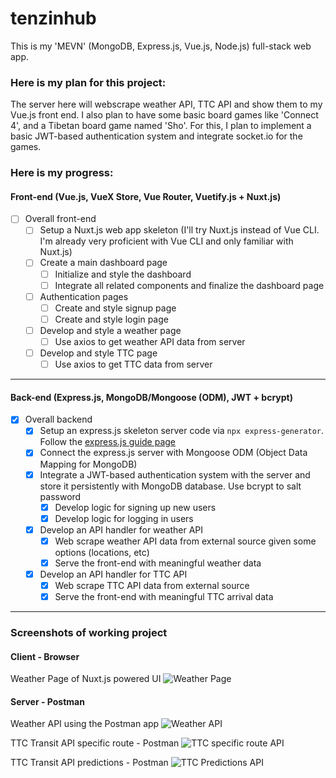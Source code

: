 # tenzinhub
This is my 'MEVN' (MongoDB, Express.js, Vue.js, Node.js) full-stack web app. 

### Here is my plan for this project:
The server here will webscrape weather API, TTC API and show them to my Vue.js front end. I also plan to have some basic board games like 'Connect 4', and a Tibetan board game named 'Sho'. For this, I plan to implement a basic JWT-based authentication system and integrate socket.io for the games.

### Here is my progress:
#### Front-end (Vue.js, VueX Store, Vue Router, Vuetify.js + Nuxt.js)
- [ ] Overall front-end
  - [ ] Setup a Nuxt.js web app skeleton (I'll try Nuxt.js instead of Vue CLI. I'm already very proficient with Vue CLI and only familiar with Nuxt.js)
  - [ ] Create a main dashboard page
    - [ ] Initialize and style the dashboard
    - [ ] Integrate all related components and finalize the dashboard page
  - [ ] Authentication pages
    - [ ] Create and style signup page
    - [ ] Create and style login page
  - [ ] Develop and style a weather page
    - [ ] Use axios to get weather API data from server
  - [ ] Develop and style TTC page
    - [ ] Use axios to get TTC data from server

-------------------------

#### Back-end (Express.js, MongoDB/Mongoose (ODM), JWT + bcrypt)
- [x] Overall backend
  - [x] Setup an express.js skeleton server code via `npx express-generator`. Follow the [express.js guide page](https://expressjs.com/en/advanced/best-practice-security.html)
  - [x] Connect the express.js server with Mongoose ODM (Object Data Mapping for MongoDB)
  - [x] Integrate a JWT-based authentication system with the server and store it persistently with MongoDB database. Use bcrypt to salt password
    - [x] Develop logic for signing up new users
    - [x] Develop logic for logging in users
  - [x] Develop an API handler for weather API
    - [x] Web scrape weather API data from external source given some options (locations, etc)
    - [x] Serve the front-end with meaningful weather data
  - [x] Develop an API handler for TTC API
    - [x] Web scrape TTC API data from external source
    - [x] Serve the front-end with meaningful TTC arrival data

-------------------------

### Screenshots of working project

#### Client - Browser

Weather Page of Nuxt.js powered UI
![Weather Page](https://tenzint.github.com/tenzinhub/client/weather.png)

#### Server - Postman

Weather API using the Postman app
![Weather API](https://tenzint.github.com/tenzinhub/server/weather.png)

TTC Transit API specific route - Postman
![TTC specific route API](https://tenzint.github.com/tenzinhub/server/ttc-specific-route.png)

TTC Transit API predictions - Postman
![TTC Predictions API](https://tenzint.github.com/tenzinhub/server/ttc-predictions.png)
